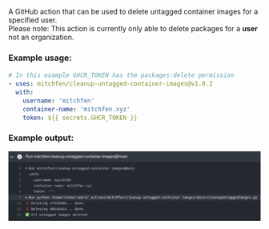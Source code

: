 A GitHub action that can be used to delete untagged container images for a specified user.  
Please note: This action is currently only able to delete packages for a **user** not an organization.

### Example usage:
```yaml
# In this example GHCR_TOKEN has the packages:delete permission
- uses: mitchfen/cleanup-untagged-container-images@v1.0.2
  with:
    username: 'mitchfen'
    container-name: 'mitchfen.xyz'
    token: ${{ secrets.GHCR_TOKEN }}
```

### Example output:
![screenshot-of-action-output](./screenshots/cleanupUntaggedImages.png)
